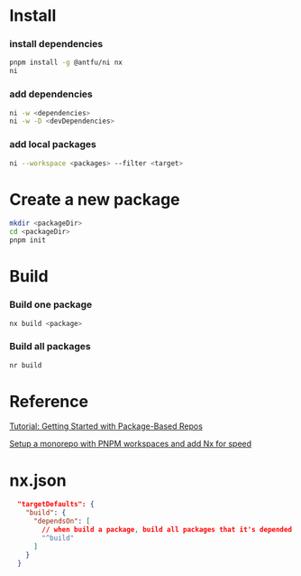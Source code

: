 # Install

### install dependencies

```bash
pnpm install -g @antfu/ni nx
ni
```

### add dependencies

```bash
ni -w <dependencies>
ni -w -D <devDependencies>
```

### add local packages

```bash
ni --workspace <packages> --filter <target>
```

# Create a new package

```bash
mkdir <packageDir>
cd <packageDir>
pnpm init
```

# Build

### Build one package

```bash
nx build <package>
```

### Build all packages

```bash
nr build
```

# Reference

[Tutorial: Getting Started with Package-Based Repos](https://www.youtube.com/watch?v=hzTMKuE3CDw)

[Setup a monorepo with PNPM workspaces and add Nx for speed](https://www.youtube.com/watch?v=ngdoUQBvAjo)

# nx.json

```json
  "targetDefaults": {
    "build": {
      "dependsOn": [
        // when build a package, build all packages that it's depended on
        "^build"
      ]
    }
  }
```
